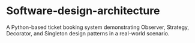 # Software-design-architecture
A Python-based ticket booking system demonstrating Observer, Strategy, Decorator, and Singleton design patterns in a real-world scenario.
